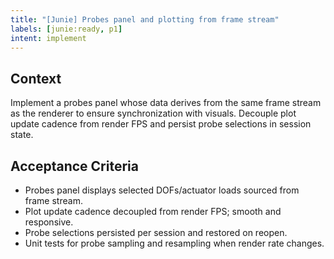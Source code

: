 ```yaml
---
title: "[Junie] Probes panel and plotting from frame stream"
labels: [junie:ready, p1]
intent: implement
---
```


## Context
Implement a probes panel whose data derives from the same frame stream as the renderer to ensure synchronization with visuals. Decouple plot update cadence from render FPS and persist probe selections in session state.

## Acceptance Criteria
- Probes panel displays selected DOFs/actuator loads sourced from frame stream.
- Plot update cadence decoupled from render FPS; smooth and responsive.
- Probe selections persisted per session and restored on reopen.
- Unit tests for probe sampling and resampling when render rate changes.
